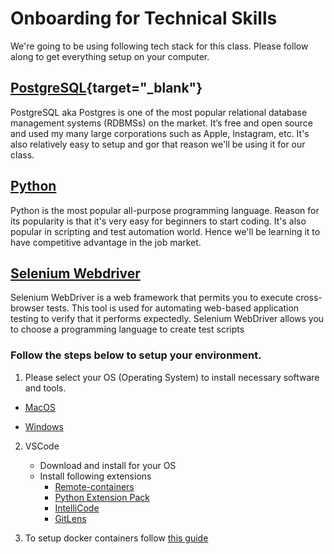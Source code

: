 # Onboarding for Technical Skills

We're going to be using following tech stack for this class. Please follow along to get everything setup on your computer.

## [PostgreSQL](https://www.postgresql.org/about/){target="_blank"}

PostgreSQL aka Postgres is one of the most popular relational database management systems (RDBMSs) on the market. It’s free and open source and used my many large corporations such as Apple, Instagram, etc. It's also relatively easy to setup and gor that reason we'll be using it for our class.

## [Python](https://www.python.org/about/)

Python is the most popular all-purpose programming language. Reason for its popularity is that it's very easy for beginners to start coding. It's also popular in scripting and test automation world. Hence we'll be learning it to have competitive advantage in the job market.

## [Selenium Webdriver](https://www.selenium.dev/documentation/webdriver/)

Selenium WebDriver is a web framework that permits you to execute cross-browser tests. This tool is used for automating web-based application testing to verify that it performs expectedly. Selenium WebDriver allows you to choose a programming language to create test scripts

### **Follow the steps below to setup your environment.**

1. Please select your OS (Operating System) to install necessary software and tools.

- [MacOS](./macos-installation.md)

- [Windows](./windows-installation.md)

2. VSCode

   - Download and install for your OS
   - Install following extensions
     - [Remote-containers](https://marketplace.visualstudio.com/items?itemName=ms-vscode-remote.remote-containers)
     - [Python Extension Pack](https://marketplace.visualstudio.com/items?itemName=ms-python.python)
     - [IntelliCode](https://marketplace.visualstudio.com/items?itemName=VisualStudioExptTeam.vscodeintellicode)
     - [GitLens](https://marketplace.visualstudio.com/items?itemName=eamodio.gitlens)

3. To setup docker containers follow [this guide](./docker-setup.md)
